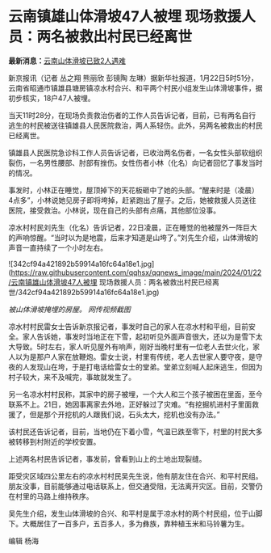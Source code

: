 # 云南镇雄山体滑坡47人被埋 现场救援人员：两名被救出村民已经离世

**最新消息：**[云南山体滑坡已致2人遇难](https://news.qq.com/rain/a/20240122A04AWY00)

新京报讯（记者 丛之翔 熊丽欣 彭镜陶
左琳）据新华社报道，1月22日5时51分，云南省昭通市镇雄县塘房镇凉水村合兴、和平两个村民小组发生山体滑坡事件，据初步核实，18户47人被埋。

当天11时28分，在现场负责救治伤者的工作人员告诉记者，目前，已有两名自行逃生的村民被送往镇雄县人民医院救治，两人系轻伤。此外，另两名被救出的村民已经离世。

镇雄县人民医院急诊科工作人员告诉记者，已收治两名伤者，一名女性头部软组织裂伤，一名男性腰部、肘部有挫伤。女性伤者小林（化名）向记者回忆了事发当时的情况。

事发时，小林正在睡觉，屋顶掉下的天花板砸中了她的头部。“醒来时是（凌晨）4点多”，小林说她见房子即将垮掉，赶紧跑出了屋子。之后，她被救援人员送往医院，接受救治。小林说，现在自己的头部有点痛，其他部位没事。

凉水村村民刘先生（化名）告诉记者，22日凌晨，正在睡觉的他被屋外一阵巨大的声响惊醒。“当时以为是地震，后来才知道是山垮了。”刘先生介绍，山体滑坡的声音一直持续了一个小时左右。

![342cf94a421892b59914a16fc64a18e1.jpg](https://raw.githubusercontent.com/qqhsx/qqnews_image/main/2024/01/22/云南镇雄山体滑坡47人被埋 现场救援人员：两名被救出村民已经离世/342cf94a421892b59914a16fc64a18e1.jpg)

_被山体滑坡掩埋的房屋。 网传视频截图_

凉水村村民雷女士告诉新京报记者，事发时自己的家人在凉水村和平组，目前安全。家人告诉她，事发时当地正在下雪，起初听见外面声音很大，还以为是雪下太大导致。5时左右，家人听见屋外有响声，刚好当晚村里有一位老人去世火化，家人以为是那户人家在放鞭炮。雷女士说，村里有传统，老人去世家人要守夜，是守夜的人发现山在垮，于是打电话给雷女士的堂弟。堂弟立刻喊人起床逃生，但因为村子较大，来不及喊完，事故就发生了。

另一名凉水村村民称，其家中的房子被埋，一个大人和三个孩子被困在里面，至今联系不上。21日，她因事离家去外地，正好躲过了灾难。“有挖掘机进村子里面救援了，但是那个开挖机的人跟我们说，石头太大，挖机也没有办法。”

该村民还告诉记者，目前，当地仍在下着小雪，气温已跌至零下，村里的村民大多被转移到村附近的学校安置。

上述两名村民告诉记者，事发前，曾看到山上的土地出现裂缝。

距受灾区域四公里左右的凉水村村民吴先生说，他有朋友住在合兴、和平村民组。朋友没事，目前能够通过电话联系上，但交通受阻，无法离开灾区。目前，交警仍在村里的马路上维持秩序。

吴先生介绍，发生山体滑坡的合兴、和平村是属于凉水村的两个村民组，位于山脚下。大概居住了一百多户，五百多人，多为彝族，靠种植玉米和马铃薯为生。

编辑 杨海

